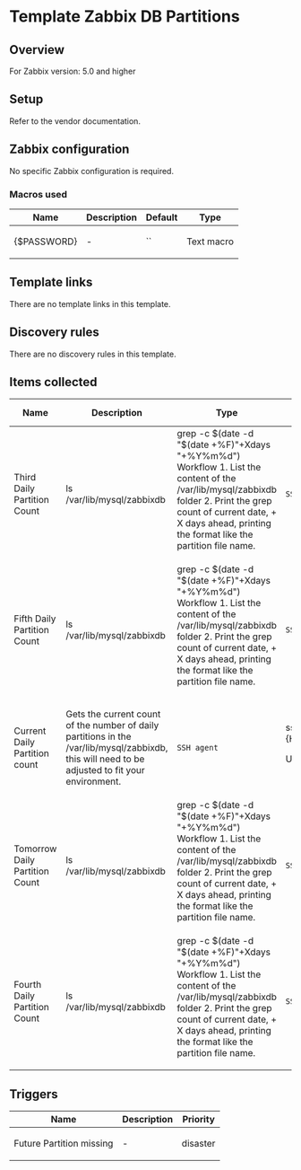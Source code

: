 # Template Zabbix DB Partitions

## Overview

For Zabbix version: 5.0 and higher

## Setup

Refer to the vendor documentation.

## Zabbix configuration

No specific Zabbix configuration is required.

### Macros used

|Name|Description|Default|Type|
|----|-----------|-------|----|
|{$PASSWORD}|<p>-</p>|``|Text macro|
## Template links

There are no template links in this template.

## Discovery rules

There are no discovery rules in this template.

## Items collected

|Name|Description|Type|Key and additional info|
|----|-----------|----|----|
|Third Daily Partition Count|<p>ls /var/lib/mysql/zabbixdb | grep -c $(date -d "$(date +%F)"+Xdays "+%Y%m%d") Workflow 1. List the content of the /var/lib/mysql/zabbixdb folder 2. Print the grep count of current date, + X days ahead, printing the format like the partition file name.</p>|`SSH agent`|ssh.run[dpc3,{HOST.HOST},22,]<p>Update: 30s</p>|
|Fifth Daily Partition Count|<p>ls /var/lib/mysql/zabbixdb | grep -c $(date -d "$(date +%F)"+Xdays "+%Y%m%d") Workflow 1. List the content of the /var/lib/mysql/zabbixdb folder 2. Print the grep count of current date, + X days ahead, printing the format like the partition file name.</p>|`SSH agent`|ssh.run[dpc5,{HOST.HOST},22,]<p>Update: 30s</p>|
|Current Daily Partition count|<p>Gets the current count of the number of daily partitions in the /var/lib/mysql/zabbixdb, this will need to be adjusted to fit your environment.</p>|`SSH agent`|ssh.run[dpc,{HOST.HOST},22,]<p>Update: 30s</p>|
|Tomorrow Daily Partition Count|<p>ls /var/lib/mysql/zabbixdb | grep -c $(date -d "$(date +%F)"+Xdays "+%Y%m%d") Workflow 1. List the content of the /var/lib/mysql/zabbixdb folder 2. Print the grep count of current date, + X days ahead, printing the format like the partition file name.</p>|`SSH agent`|ssh.run[dpc1,{HOST.HOST},22,]<p>Update: 30s</p>|
|Fourth Daily Partition Count|<p>ls /var/lib/mysql/zabbixdb | grep -c $(date -d "$(date +%F)"+Xdays "+%Y%m%d") Workflow 1. List the content of the /var/lib/mysql/zabbixdb folder 2. Print the grep count of current date, + X days ahead, printing the format like the partition file name.</p>|`SSH agent`|ssh.run[dpc4,{HOST.HOST},22,]<p>Update: 30s</p>|
## Triggers

|Name|Description|Priority|
|----|-----------|----|
|Future Partition missing|<p>-</p>|disaster|
